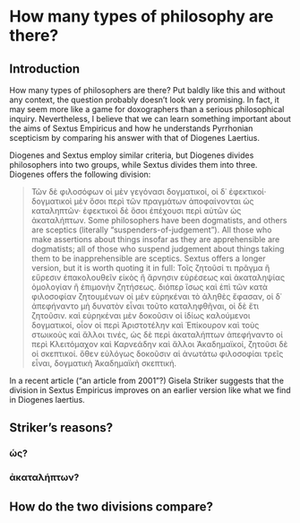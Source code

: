 # How many types of philosophy are there?

## Introduction

How many types of philosophers are there? Put baldly like this and without any context, the question probably doesn’t look very promising. In fact, it may seem more like a game for doxographers than a serious philosophical inquiry. Nevertheless, I believe that we can learn something important about the aims of Sextus Empiricus and how he understands Pyrrhonian scepticism by comparing his answer with that of Diogenes Laertius.

Diogenes and Sextus employ similar criteria, but Diogenes divides philosophers into two groups, while Sextus divides them into three. Diogenes offers the following division:
> Τῶν δὲ φιλοσόφων οἱ μὲν γεγόνασι δογματικοί, οἱ δ᾿ ἐφεκτικοί· δογματικοὶ μὲν ὅσοι περὶ τῶν πραγμάτων ἀποφαίνονται ὡς καταληπτῶν· ἐφεκτικοὶ δὲ ὅσοι ἐπέχουσι περὶ αὐτῶν ὡς ἀκαταλήπτων.
> Some philosophers have been dogmatists, and others are sceptics (literally “suspenders-of-judgement”). All those who make assertions about things insofar as they are apprehensible are dogmatists; all of those who suspend judgement about things taking them to be inapprehensible are sceptics.
Sextus offers a longer version, but it is worth quoting it in full:
Τοῖς ζητοῦσί τι πρᾶγμα ἢ εὕρεσιν ἐπακολουθεῖν εἰκὸς ἢ ἄρνησιν εὑρέσεως καὶ ἀκαταληψίας ὁμολογίαν ἢ ἐπιμονὴν ζητήσεως. διόπερ ἴσως καὶ ἐπὶ τῶν κατὰ φιλοσοφίαν ζητουμένων οἱ μὲν εὑρηκέναι τὸ ἀληθὲς ἔφασαν, οἱ δ᾿ ἀπεφήναντο μὴ δυνατὸν εἶναι τοῦτο καταληφθῆναι, οἱ δὲ ἔτι ζητοῦσιν. καὶ εὑρηκέναι μὲν δοκοῦσιν οἱ ἰδίως καλούμενοι δογματικοί, οἷον οἱ περὶ Ἀριστοτέλην καὶ Ἐπίκουρον καὶ τοὺς στωικοὺς καὶ ἄλλοι τινές, ὡς δὲ περὶ ἀκαταλήπτων ἀπεφήναντο οἱ περὶ Κλειτόμαχον καὶ Καρνεάδην καὶ ἄλλοι Ἀκαδημαϊκοί, ζητοῦσι δὲ οἱ σκεπτικοί. ὅθεν εὐλόγως δοκοῦσιν αἱ ἀνωτάτω φιλοσοφίαι τρεῖς εἶναι, δογματικὴ Ἀκαδημαϊκὴ σκεπτική.

In a recent article (“an article from 2001”?) Gisela Striker suggests that the division in Sextus Empiricus improves on an earlier version like what we find in Diogenes laertius. 

## Striker’s reasons?

### ὡς?

### ἀκαταλήπτων?

## How do the two divisions compare?
